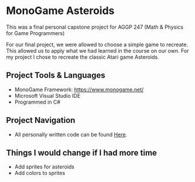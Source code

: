 # MonoGame Asteroids
This was a final personal capstone project for AGGP 247 (Math & Physics for Game Programmers)

For our final project, we were allowed to choose a simple game to recreate. This allowed us to apply
what we had learned in the course on our own. For my project I chose to recreate the classic Atari 
game Asteroids.

## Project Tools & Languages
- MonoGame Framework: https://www.monogame.net/
- Microsoft Visual Studio IDE
- Programmed in C#

## Project Navigation
- All personally written code can be found [Here](https://github.com/clundstedt225/Asteroids247/tree/master/asteroids/DrawingExample/Core).


## Things I would change if I had more time
- Add sprites for asteroids
- Add colors to sprites


